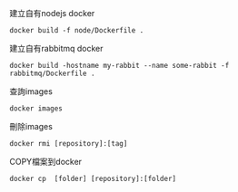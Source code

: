 建立自有nodejs docker

    docker build -f node/Dockerfile .

建立自有rabbitmq docker

    docker build -hostname my-rabbit --name some-rabbit -f  rabbitmq/Dockerfile .


查詢images
    
    docker images

刪除images

    docker rmi [repository]:[tag]

COPY檔案到docker

    docker cp  [folder] [repository]:[folder]

